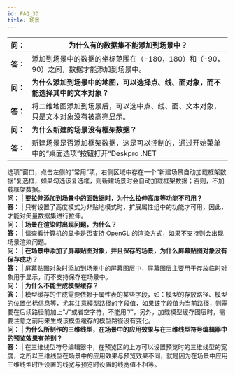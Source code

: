 ```yaml
---
id: FAQ_3D
title: 场景
---
```

**问：** | **为什么有的数据集不能添加到场景中？**  
---|---  
**答：** |  添加到场景中的数据的坐标范围在（-180，180）和（-90，90）之间，数据才能添加到场景中。  
**问：** | **为什么添加到场景中的地图，可以选择点、线、面对象，而不能选择其中的文本对象？**  
**答：** |  将二维地图添加到场景后，可以选中点、线、面、文本对象，只是文本对象没有被高亮显示。  
**问：** | **为什么新建的场景没有框架数据？**  
**答：** |  新建场景是否添加框架数据，这是可以控制的，通过开始菜单中的“桌面选项”按钮打开“Deskpro .NET
选项”窗口，点击左侧的“常用”项，右侧区域中存在一个“新建场景自动加载框架数据”复选框，如果勾选该复选框，则新建场景时会自动加载框架数据；否则，不加载框架数据。  
**问：** | **要拉伸添加到场景中的面数据时，为什么拉伸高度等功能不可用？**  
**答：** |  只有设置了高度模式为非贴地模式时，扩展属性组中的功能才可用，因此，才能对矢量数据集进行拉伸。  
**问：** | **场景在渲染时出现问题，为什么？**  
**答：** |  请查看计算机的显卡是否支持 OpenGL 的渲染方式，如果不支持则会出现场景渲染问题。  
**问：** | **在场景中添加了屏幕贴图对象，并且保存的场景，为什么屏幕贴图对象没有保存成功？**  
**答：** |  屏幕贴图对象时添加到场景中的屏幕图层中，屏幕图层主要用于存放临时对象用于显示，而不支持保存在场景中。  
**问：** | **为什么不能生成模型缓存？**  
**答：** |
模型缓存的生成需要依赖于属性表的某些字段，如：模型的存放路径、模型的位置坐标信息等，尤其注意模型路径的字段值，如果该字段值为当前路径，则需要在后续路径前加上“./”或者空字符，不能用“/”，另外，加载模型缓存图层时，需要注意之前用来生成该模型缓存的模型路径没有变化。  
**问：** | **为什么所制作的三维线型，在场景中的应用效果与在三维线型符号编辑器中的预览效果有差别？**  
**答：** |
在三维线型符号编辑器中，在预览区的上方可以设置预览时的三维线型的宽度，之所以三维线型在场景中的应用效果与预览效果不同，就是因为在场景中应用三维线型时所设置的线宽与预览时设置的线宽值不相等。  
  

